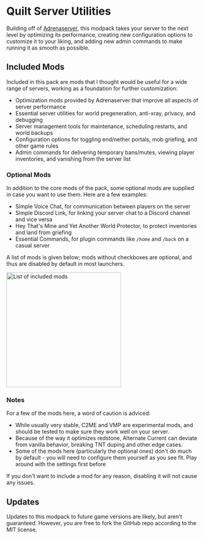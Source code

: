 # Quilt Server Utilities
Building off of [Adrenaserver](https://modrinth.com/modpack/adrenaserver), this modpack takes your server to the next level by optimizing its performance, creating new configuration options to customize it to your liking, and adding new admin commands to make running it as smooth as possible.

## Included Mods
Included in this pack are mods that I thought would be useful for a wide range of servers, working as a foundation for further customization:
- Optimization mods provided by Adrenaserver that improve all aspects of server performance
- Essential server utilities for world pregeneration, anti-xray, privacy, and debugging
- Server management tools for maintenance, scheduling restarts, and world backups
- Configuration options for toggling end/nether portals, mob griefing, and other game rules
- Admin commands for delivering temporary bans/mutes, viewing player inventories, and vanishing from the server list

### Optional Mods
In addition to the core mods of the pack, some optional mods are supplied in case you want to use them. Here are a few examples:
- Simple Voice Chat, for communication between players on the server
- Simple Discord Link, for linking your server chat to a Discord channel and vice versa
- Hey That's Mine and Yet Another World Protector, to protect inventories and land from griefing
- Essential Commands, for plugin commands like `/home` and `/back` on a casual server

A list of mods is given below; mods without checkboxes are optional, and thus are disabled by default in most launchers.

<img src="https://github.com/badooga/Quilt-Server-Utilities/assets/33851191/6ead5c05-7538-4ed4-9d63-e06040e8b705" alt="List of included mods" width="300" />

### Notes
For a few of the mods here, a word of caution is adviced:
- While usually very stable, C2ME and VMP are experimental mods, and should be tested to make sure they work well on your server.
- Because of the way it optimizes redstone, Alternate Current can deviate from vanilla behavior, breaking TNT duping and other edge cases.
- Some of the mods here (particularly the optional ones) don't do much by default - you will need to configure them yourself as you see fit. Play around with the settings first before

If you don't want to include a mod for any reason, disabling it will not cause any issues.

## Updates
Updates to this modpack to future game versions are likely, but aren't guaranteed. However, you are free to fork the GitHub repo according to the MIT license.
